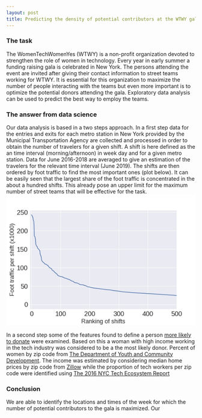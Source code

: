 ```yaml
---
layout: post
title: Predicting the density of potential contributors at the WTWY gala
---
```

### The task
The WomenTechWomenYes (WTWY) is a non-profit organization devoted to strengthen the role of women in technology. Every year in early summer a funding raising gala is celebrated in New York. The persons attending the event are invited after giving their contact information to street teams working for WTWY. It is essential for this organization to maximize the number of people interacting with the teams but even more important is to optimize the potential donors attending the gala. Exploratory data analysis can be used to predict the best way to employ the teams.    

### The answer from data science
Our data analysis is based in a two steps approach. In a first step data for the entries and exits for each metro station in New York provided by the Municipal Transportation Agency are collected and processed in order to obtain the number of travelers for a given shift. A shift is here defined as the an time interval (morning/afternoon) in week day and for a given metro station. Data for June 2016-2018 are averaged to give an estimation of the travelers for the relevant time interval (June 2019). The shifts are then ordered by foot traffic to find the most important ones (plot below). It can be easily seen that the largest share of the foot traffic is concentrated in the about a hundred shifts. This already pose an upper limit for the maximum number of street teams that will be effective for the task.
![Foot traffic per shift](../public/Max_num.jpg)

In a second step some of the features found to define a person [more likely to donate](https://repository.upenn.edu/wharton_research_scholars/126/) were examined. Based on this a woman with high income working in the tech industry was considered to be a the most likely donor. Percent of women by zip code from [The Department of Youth and Community Development](https://www1.nyc.gov/site/dycd/index.page). The income was estimated by considering median home prices by zip code from [Zillow](https://www.zillow.com/) while the proportion of tech workers per zip code were identified using [The 2016 NYC Tech Ecosystem Report](http://abny.org/content.php?page=NYC_Tech_Ecosystem)



### Conclusion
 We are able to identify the locations and times of the week for which the number of potential contributors to the gala is maximized.
 Our
